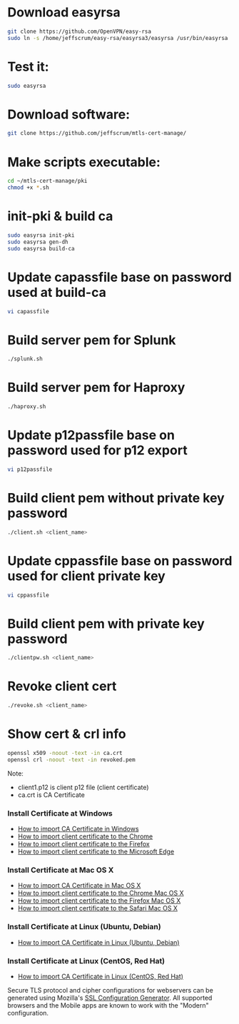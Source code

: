 # Download easyrsa
```bash
git clone https://github.com/OpenVPN/easy-rsa
sudo ln -s /home/jeffscrum/easy-rsa/easyrsa3/easyrsa /usr/bin/easyrsa
```
# Test it:
```bash
sudo easyrsa
```
# Download software:
```bash
git clone https://github.com/jeffscrum/mtls-cert-manage/
```
# Make scripts executable:
```bash
cd ~/mtls-cert-manage/pki
chmod +x *.sh
```
# init-pki & build ca
```bash
sudo easyrsa init-pki
sudo easyrsa gen-dh
sudo easyrsa build-ca
```
# Update capassfile base on password used at build-ca
```bash
vi capassfile
```
# Build server pem for Splunk
```bash
./splunk.sh
```
# Build server pem for Haproxy
```bash
./haproxy.sh
```
# Update p12passfile base on password used for p12 export
```bash
vi p12passfile
```
# Build client pem without private key password
```bash
./client.sh <client_name>
```
# Update cppassfile base on password used for client private key
```bash
vi cppassfile
```
# Build client pem with private key password
```bash
./clientpw.sh <client_name>
```
# Revoke client cert
```bash
./revoke.sh <client_name>
```
# Show cert & crl info
```bash
openssl x509 -noout -text -in ca.crt
openssl crl -noout -text -in revoked.pem
```

Note: 
- client1.p12 is client p12 file (client certificate)
- ca.crt is CA Certificate 

### Install Certificate at Windows

- [How to import CA Certificate in Windows](https://community.spiceworks.com/how_to/1839-installing-self-signed-ca-certificate-in-windows)
- [How to import client certificate to the Chrome](https://www.wipo.int/pct-safe/en/support/cert_import_backup_chrome.html)
- [How to import client certificate to the Firefox](https://doc.primekey.com/ejbca-cloud/ejbca-cloud-aws/quick-start-guide/import-certificate-to-mozilla-firefox)
- [How to import client certificate to the Microsoft Edge](https://www.wipo.int/pct-safe/en/support/cert_import_backup_edge.html)

### Install Certificate at Mac OS X

- [How to import CA Certificate in Mac OS X](https://www.eduhk.hk/ocio/content/faq-how-add-root-certificate-mac-os-x)
- [How to import client certificate to the Chrome Mac OS X](https://www.comodo.com/support/products/authentication_certs/setup/mac_chrome.php)
- [How to import client certificate to the Firefox Mac OS X](https://www.digicert.com/kb/ssl-support/personal-ids/import-into-firefox-mac.htm)
- [How to import client certificate to the Safari Mac OS X](https://www.digicert.com/kb/ssl-support/p12-import-export-mac-server.htm)

### Install Certificate at Linux (Ubuntu, Debian)
- [How to import CA Certificate in Linux (Ubuntu, Debian)](https://ubuntu.com/server/docs/security-trust-store)

### Install Certificate at Linux (CentOS, Red Hat)
- [How to import CA Certificate in Linux (CentOS, Red Hat)](https://it.megocollector.com/tips-and-tricks/add-root-certificates-to-a-centos-linux-server/)

Secure TLS protocol and cipher configurations for webservers can be generated using Mozilla's [SSL Configuration Generator](https://ssl-config.mozilla.org/). All supported browsers and the Mobile apps are known to work with the "Modern" configuration.
